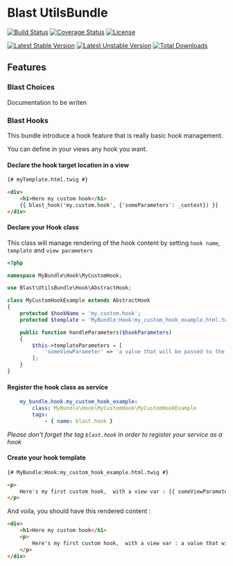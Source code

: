 # Blast UtilsBundle

[![Build Status](https://travis-ci.org/blast-project/UtilsBundle.svg?branch=master)](https://travis-ci.org/blast-project/UtilsBundle)
[![Coverage Status](https://coveralls.io/repos/github/blast-project/UtilsBundle/badge.svg?branch=master)](https://coveralls.io/github/blast-project/UtilsBundle?branch=master)
[![License](https://img.shields.io/github/license/blast-project/UtilsBundle.svg?style=flat-square)](./LICENCE.md)

[![Latest Stable Version](https://poser.pugx.org/blast-project/utils-bundle/v/stable)](https://packagist.org/packages/blast-project/utils-bundle)
[![Latest Unstable Version](https://poser.pugx.org/blast-project/utils-bundle/v/unstable)](https://packagist.org/packages/blast-project/utils-bundle)
[![Total Downloads](https://poser.pugx.org/blast-project/utils-bundle/downloads)](https://packagist.org/packages/blast-project/utils-bundle)

## Features

### Blast Choices

Documentation to be writen

### Blast Hooks

This bundle introduce a hook feature that is really basic hook management.

You can define in your views any hook you want.

#### Declare the hook target location in a view

```html
{# myTemplate.html.twig #}

<div>
    <h1>Here my custom hook</h1>
    {{ blast_hook('my.custom.hook', {'someParameters': _context}) }}
</div>
```

#### Declare your Hook class

This class will manage rendering of the hook content by setting `hook name`, `template` and `view parameters`

```php
<?php

namespace MyBundle\Hook\MyCustomHook;

use Blast\UtilsBundle\Hook\AbstractHook;

class MyCustomHookExample extends AbstractHook
{
    protected $hookName = 'my.custom.hook';
    protected $template = 'MyBundle:Hook:my_custom_hook_example.html.twig';

    public function handleParameters($hookParameters)
    {
        $this->templateParameters = [
            'someViewParameter' => 'a value that will be passed to the twig view'
        ];
    }
}

```

#### Register the hook class as service

```yml
    my_bundle.hook.my_custom_hook_example:
        class: MyBundle\Hook\MyCustomHook\MyCustomHookExample
        tags:
            - { name: blast.hook }
```

*Please don't forget the tag `blast.hook` in order to register your service as a hook*

#### Create your hook template

```html
{# MyBundle:Hook:my_custom_hook_example.html.twig #}

<p>
    Here's my first custom hook,  with a view var : {{ someViewParameter }} !
</p>
```

And voila, you should have this rendered content :

```html
<div>
    <h1>Here my custom hook</h1>
    <p>
        Here's my first custom hook,  with a view var : a value that will be passed to the twig view !
    </p>
</div>
```
